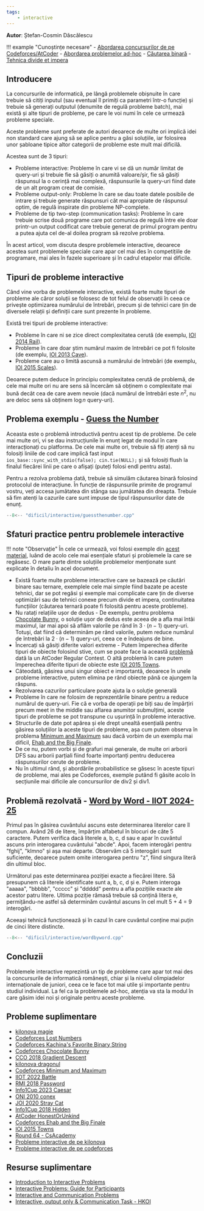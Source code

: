 ```yaml
---
tags:
    - interactive
---
```


**Autor**: Ștefan-Cosmin Dăscălescu

!!! example "Cunoștințe necesare"
    - [Abordarea concursurilor de pe Codeforces/AtCoder](../mediu/cf-atcoder.md)
    - [Abordarea problemelor ad-hoc](../mediu/ad-hoc.md)
    - [Căutarea binară](../usor/binary-search.md)
    - [Tehnica divide et impera](../mediu/divide-et-impera.md)

## Introducere

La concursurile de informatică, pe lângă problemele obișnuite în care trebuie să
citiți inputul (sau eventual îl primiți ca parametri într-o funcție) și trebuie să
generați outputul (denumite de regulă probleme batch), mai există și alte tipuri
de probleme, pe care le voi numi în cele ce urmează probleme speciale.

Aceste probleme sunt preferate de autori deoarece de multe ori implică idei
non standard care ajung să se aplice pentru a găsi soluțiile, iar folosirea unor
șabloane tipice altor categorii de probleme este mult mai dificilă.

Acestea sunt de 3 tipuri:

- Probleme interactive: Probleme în care vi se dă un număr limitat de query-uri
și trebuie fie să găsiți o anumită valoare/șir, fie să găsiți răspunsul la o cerință
mai complexă, răspunsurile la query-uri fiind date de un alt program creat de comisie.
- Probleme output-only: Probleme în care se dau toate datele posibile de intrare
și trebuie generate răspunsuri cât mai apropiate de răspunsul optim, de regulă
inspirate din probleme NP-complete.
- Probleme de tip two-step (communication tasks): Probleme în care trebuie scrise
două programe care pot comunica de regulă între ele doar printr-un output
codificat care trebuie generat de primul program pentru a putea ajuta
cel de-al doilea program să rezolve problema.

În acest articol, vom discuta despre problemele interactive, deoarece acestea
sunt problemele speciale care apar cel mai des în competițiile de programare, mai
ales în fazele superioare și în cadrul etapelor mai dificile.

## Tipuri de probleme interactive

Când vine vorba de problemele interactive, există foarte multe tipuri de probleme
ale căror soluții se folosesc de tot felul de observații în ceea ce privește
optimizarea numărului de întrebări, precum și de tehnici care țin de diversele
relații și definiții care sunt prezente în probleme.

Există trei tipuri de probleme interactive:

- Probleme în care ni se zice direct complexitatea cerută (de exemplu,
[IOI 2014 Rail](https://oj.uz/problem/view/IOI14_rail)).
- Probleme în care doar știm numărul maxim de întrebări ce pot fi folosite
(de exemplu, [IOI 2013 Cave](https://oj.uz/problem/view/IOI13_cave)).
- Probleme care au o limită ascunsă a numărului de întrebări (de exemplu,
[IOI 2015 Scales](https://oj.uz/problem/view/IOI15_scales)).

Deoarece putem deduce în principiu complexitatea cerută de problemă, de cele mai
multe ori nu are sens să încercăm să obținem o complexitate mai bună decât
cea de care avem nevoie (dacă numărul de întrebări este $n^2$, nu are deloc
sens să obținem $\log n$ query-uri).

## Problema exemplu - [Guess the Number](https://codeforces.com/problemset/gymProblem/101021/1)

Aceasta este o problemă introductivă pentru acest tip de probleme. De cele
mai multe ori, vi se dau instrucțiunile în enunț legat de modul în care
interacționați cu platforma. De cele mai multe ori, trebuie să fiți atenți
să nu folosiți liniile de cod care implică fast input
```ios_base::sync_with_stdio(false); cin.tie(NULL);``` și să folosiți flush
la finalul fiecărei linii pe care o afișați (puteți folosi endl pentru asta).

Pentru a rezolva problema dată, trebuie să simulăm căutarea binară folosind
protocolul de interacțiune. În funcție de răspunsurile primite de programul
vostru, veți accesa jumătatea din stânga sau jumătatea din dreapta. Trebuie
să fim atenți la cazurile care sunt impuse de tipul răspunsurilor date de
enunț.

```cpp
--8<-- "dificil/interactive/guessthenumber.cpp"
```

## Sfaturi practice pentru problemele interactive

!!! note "Observație"
    În cele ce urmează, voi folosi exemple din [acest material](https://mamnoonsiam.github.io/files/notes/interactive-problems/inprogress-0.pdf),
    luând de acolo cele mai esențiale sfaturi și problemele la care se regăsesc.
    O mare parte dintre soluțiile problemelor menționate sunt
    explicate în detaliu în acel document.

- Există foarte multe probleme interactive care se bazează pe căutări binare sau
ternare, exemplele cele mai simple fiind bazate pe aceste tehnici,
dar se pot regăsi și exemple mai complicate care țin de diverse optimizări
sau de tehnici conexe precum divide et impera, continuitatea funcțiilor
(căutarea ternară poate fi folosită pentru aceste probleme).
- Nu ratați relațiile ușor de dedus - De exemplu, pentru problema [Chocolate Bunny](https://codeforces.com/problemset/problem/1407/C),
o soluție ușor de dedus este aceea de a afla mai întâi maximul, iar mai apoi să
aflăm valorile pe rând în $3 \cdot (n-1)$ query-uri. Totuși, dat fiind că
determinăm pe rând valorile, putem reduce numărul de întrebări la
$2 \cdot (n-1)$ query-uri, ceea ce e îndeajuns de bine.
- Încercați să găsiți diferite valori extreme - Putem împerechea diferite tipuri
de obiecte folosind stive, cum se poate face la această [problemă](https://atcoder.jp/contests/arc070/tasks/arc070_d)
dată la un AtCoder Regular Contest. O altă problemă în care putem împerechea
diferite tipuri de obiecte este
[IOI 2015 Towns](https://oj.uz/problem/view/IOI15_towns).
- Câteodată, găsirea unui singur obiect e importantă, deoarece în unele probleme
interactive, putem elimina pe rând obiecte până ce ajungem la răspuns.
- Rezolvarea cazurilor particulare poate ajuta la o soluție generală
- Probleme în care ne folosim de reprezentările binare pentru a reduce numărul
de query-uri. Fie că e vorba de operații pe biți sau de împărțiri
precum meet in the middle sau aflarea anumitor submulțimi,
aceste tipuri de probleme se pot transpune cu ușurință în probleme interactive.
- Structurile de date pot apărea și ele drept unealtă esențială pentru găsirea
soluțiilor la aceste tipuri de probleme, așa cum putem observa în problema
[Minimum and Maximum](https://codeforces.com/problemset/problem/730/B)
sau dacă vorbim de un exemplu mai dificil,
[Ehab and the Big Finale](https://codeforces.com/problemset/problem/1174/F).
- De ce nu, putem vorbi și de grafuri mai generale, de multe ori arborii DFS
sau arborii parțiali fiind foarte importanți pentru deducerea răspunsurilor
cerute de probleme.
- Nu în ultimul rând, și abordările probabilistice se găsesc în aceste tipuri
de probleme, mai ales pe Codeforces, exemple putând fi găsite acolo în
secțiunile mai dificile ale concursurilor de div2 și div1.

## Problemă rezolvată - [Word by Word - IIOT 2024-25](https://kilonova.ro/problems/3309/)

Primul pas în găsirea cuvântului ascuns este determinarea literelor
care îl compun. Având 26 de litere, împărțim alfabetul în blocuri de
câte 5 caractere. Putem verifica dacă literele a, b, c, d sau e apar
în cuvântul ascuns prin interogarea cuvântului "abcde". Apoi, facem
interogări pentru "fghij", "klmno" și așa mai departe. Observăm că 5
interogări sunt suficiente, deoarece putem omite interogarea pentru "z",
fiind singura literă din ultimul bloc.

Următorul pas este determinarea poziției exacte a fiecărei litere.
Să presupunem că literele identificate sunt a, b, c, d și e.
Putem interoga "aaaaa", "bbbbb", "ccccc" și "ddddd" pentru a afla
pozițiile exacte ale acestor patru litere. Ultima poziție rămasă
trebuie să conțină litera e, permițându-ne astfel să determinăm
cuvântul ascuns în cel mult 5 + 4 = 9 interogări.

Aceeași tehnică funcționează și în cazul în care cuvântul
conține mai puțin de cinci litere distincte.

```cpp
--8<-- "dificil/interactive/wordbyword.cpp"
```

## Concluzii

Problemele interactive reprezintă un tip de probleme care apar tot mai des la
concursurile de informatică românești, chiar și la nivelul olimpiadelor
internaționale de juniori, ceea ce le face tot mai utile și importante
pentru studiul individual. La fel ca la problemele ad-hoc, atenția va sta
la modul în care găsim idei noi și originale pentru aceste probleme.

## Probleme suplimentare

- [kilonova magie](https://kilonova.ro/problems/2614/)
- [Codeforces Lost Numbers](https://codeforces.com/problemset/problem/1167/B)
- [Codeforces Kachina's Favorite Binary String](https://codeforces.com/contest/2037/problem/E)
- [Codeforces Chocolate Bunny](https://codeforces.com/problemset/problem/1407/C)
- [CCO 2018 Gradient Descent](https://dmoj.ca/problem/cco18p4)
- [kilonova dragonul](https://kilonova.ro/problems/2966/)
- [Codeforces Minimum and Maximum](https://codeforces.com/problemset/problem/730/B)
- [IIOT 2022 Battle](https://kilonova.ro/problems/266)
- [RMI 2018 Password](https://www.infoarena.ro/problema/password2)
- [Info1Cup 2023 Caesar](https://kilonova.ro/problems/431/)
- [ONI 2010 conex](https://kilonova.ro/problems/62/)
- [JOI 2020 Stray Cat](https://oj.uz/problem/view/JOI20_stray)
- [Info1Cup 2018 Hidden](https://oj.uz/problem/view/info1cup18_hidden)
- [AtCoder HonestOrUnkind](https://atcoder.jp/contests/arc070/tasks/arc070_d)
- [Codeforces Ehab and the Big Finale](https://codeforces.com/problemset/problem/1174/F)
- [IOI 2015 Towns](https://oj.uz/problem/view/IOI15_towns)
- [Round 64 - CsAcademy](https://csacademy.com/contest/round-64)
- [Probleme interactive de pe kilonova](https://kilonova.ro/tags/301)
- [Probleme interactive de pe codeforces](https://codeforces.com/problemset?tags=interactive)

## Resurse suplimentare

- [Introduction to Interactive Problems](https://mamnoonsiam.github.io/cp-classes/week-4/overview)
- [Interactive Problems: Guide for Participants](https://codeforces.com/blog/entry/45307)
- [Interactive and Communication Problems](https://usaco.guide/adv/interactive)
- [Interactive, output only & Communication Task - HKOI](https://assets.hkoi.org/training2017/nbt.pdf)